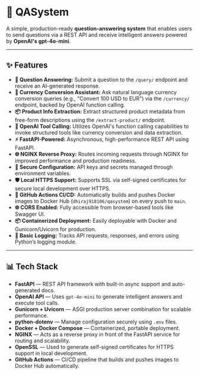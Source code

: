 # 🤖 QASystem

A simple, production-ready **question-answering system** that enables users to send questions via a REST API and receive intelligent answers powered by **OpenAI's gpt-4o-mini**.

---

## ✨ Features

- **🧠 Question Answering:** Submit a question to the `/query/` endpoint and receive an AI-generated response.
- **💱 Currency Conversion Assistant:** Ask natural language currency conversion queries (e.g., "Convert 100 USD to EUR") via the `/currency/` endpoint, backed by OpenAI function calling.
- **📦 Product Info Extraction:** Extract structured product metadata from free-form descriptions using the `/extract-product/` endpoint.
- **🧩 OpenAI Tool Calling:** Utilizes OpenAI's function calling capabilities to invoke structured tools like currency conversion and data extraction.
- **⚡ FastAPI-Powered:** Asynchronous, high-performance REST API using FastAPI.
- **🌐 NGINX Reverse Proxy:** Routes incoming requests through NGINX for improved performance and production readiness.
- **🔐 Secure Configuration:** API keys and secrets managed through environment variables.
- **🛡️ Local HTTPS Support:** Supports SSL via self-signed certificates for secure local development over HTTPS.
- **🔄 GitHub Actions CI/CD:** Automatically builds and pushes Docker images to Docker Hub (`dhiraj918106/qasystem`) on every push to `main`.
- **🌐 CORS Enabled:** Fully accessible from browser-based tools like Swagger UI.
- **📦 Containerized Deployment:** Easily deployable with Docker and Gunicorn/Uvicorn for production.
- **📝 Basic Logging:** Tracks API requests, responses, and errors using Python’s logging module.

---

## 📊 Tech Stack

* **FastAPI** — REST API framework with built-in async support and auto-generated docs.
* **OpenAI API** — Uses `gpt-4o-mini` to generate intelligent answers and execute tool calls.
* **Gunicorn + Uvicorn** — ASGI production server combination for scalable performance.
* **python-dotenv** — Manage configuration securely using `.env` files.
* **Docker + Docker Compose** — Containerized, portable deployment.
* **NGINX** — Acts as a reverse proxy in front of the FastAPI service for routing and scalability.
* **OpenSSL** — Used to generate self-signed certificates for HTTPS support in local development.
* **GitHub Actions** — CI/CD pipeline that builds and pushes images to Docker Hub automatically.
